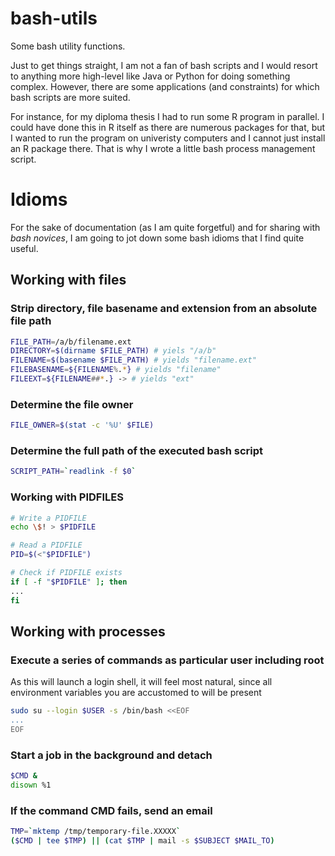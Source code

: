 bash-utils
==========

Some bash utility functions.

Just to get things straight, I am not a fan of bash scripts and I would resort to anything more high-level like Java or Python for doing something complex. However, there are some applications (and constraints) for which bash scripts are more suited.

For instance, for my diploma thesis I had to run some R program in parallel. I could have done this in R itself as there are numerous packages for that, but I wanted to run the program on univeristy computers and I cannot just install an R package  there. That is why I wrote a little bash process management script.

# Idioms

For the sake of documentation (as I am quite forgetful) and for sharing with _bash novices_, I am going to jot down some bash idioms that I find quite useful.

## Working with files

### Strip directory, file basename and extension from an absolute file path

```bash
FILE_PATH=/a/b/filename.ext
DIRECTORY=$(dirname $FILE_PATH) # yiels "/a/b"
FILENAME=$(basename $FILE_PATH) # yields "filename.ext"
FILEBASENAME=${FILENAME%.*} # yields "filename"
FILEEXT=${FILENAME##*.} -> # yields "ext"
```

### Determine the file owner
```bash
FILE_OWNER=$(stat -c '%U' $FILE)
```

### Determine the full path of the executed bash script
```bash
SCRIPT_PATH=`readlink -f $0`
```

### Working with PIDFILES
```bash
# Write a PIDFILE
echo \$! > $PIDFILE

# Read a PIDFILE
PID=$(<"$PIDFILE")

# Check if PIDFILE exists
if [ -f "$PIDFILE" ]; then
...
fi
```

## Working with processes

### Execute a series of commands as particular user including root
As this will launch a login shell, it will feel most natural, since all environment variables you are accustomed to will be present
```bash
sudo su --login $USER -s /bin/bash <<EOF
...
EOF
```

### Start a job in the background and detach
```bash
$CMD &
disown %1
```

### If the command CMD fails, send an email
```bash
TMP=`mktemp /tmp/temporary-file.XXXXX`
($CMD | tee $TMP) || (cat $TMP | mail -s $SUBJECT $MAIL_TO)
```

